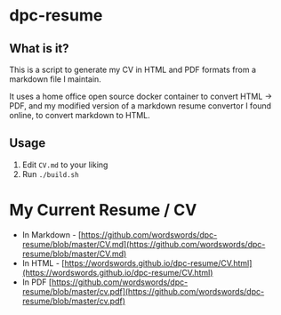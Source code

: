 # dpc-resume

## What is it?

This is a script to generate my CV in HTML and PDF formats from a markdown file I maintain.

It uses a home office open source docker container to convert HTML -> PDF, and my modified version of a markdown resume convertor I found online, to convert markdown to HTML. 

## Usage

1. Edit `CV.md` to your liking
2. Run `./build.sh`

# My Current Resume / CV

* In Markdown - [https://github.com/wordswords/dpc-resume/blob/master/CV.md](https://github.com/wordswords/dpc-resume/blob/master/CV.md)
* In HTML - [https://wordswords.github.io/dpc-resume/CV.html](https://wordswords.github.io/dpc-resume/CV.html)
* In PDF [https://github.com/wordswords/dpc-resume/blob/master/cv.pdf](https://github.com/wordswords/dpc-resume/blob/master/cv.pdf)
